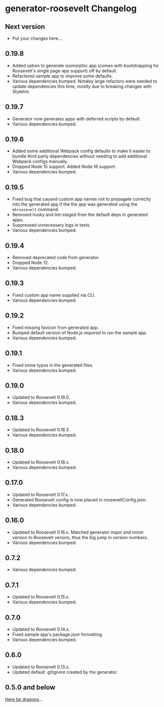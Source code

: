 # generator-roosevelt Changelog

## Next version

- Put your changes here...

## 0.19.8

- Added option to generate isomorphic app (comes with bootstrapping for Roosevelt's single page app support) off by default.
- Refactored sample app to improve some defaults.
- Various dependencies bumped. Notably large refactors were needed to update dependencies this time, mostly due to breaking changes with Stylelint.

## 0.19.7

- Generator now generates apps with deferred scripts by default.
- Various dependencies bumped.

## 0.19.6

- Added some additional Webpack config defaults to make it easier to bundle third party dependencies without needing to add additional Webpack configs manually.
- Dropped Node 15 support. Added Node 16 support.
- Various dependencies bumped.

## 0.19.5

- Fixed bug that caused custom app names not to propagate correctly into the generated app if the the app was generated using the `mkroosevelt` command.
- Removed husky and lint-staged from the default deps in generated apps.
- Suppressed unnecessary logs in tests.
- Various dependencies bumped.

## 0.19.4

- Removed deprecated code from generator.
- Dropped Node 12.
- Various dependencies bumped.

## 0.19.3

- Fixed custom app name supplied via CLI.
- Various dependencies bumped.

## 0.19.2

- Fixed missing favicon from generated app.
- Bumped default version of Node.js required to run the sample app.
- Various dependencies bumped.

## 0.19.1

- Fixed some typos in the generated files.
- Various dependencies bumped.

## 0.19.0

- Updated to Roosevelt 0.19.0.
- Various dependencies bumped.

## 0.18.3

- Updated to Roosevelt 0.18.3.
- Various dependencies bumped.

## 0.18.0

- Updated to Roosevelt 0.18.x.
- Various dependencies bumped.

## 0.17.0

- Updated to Roosevelt 0.17.x.
- Generated Roosevelt config is now placed in rooseveltConfig.json.
- Various dependencies bumped.

## 0.16.0

- Updated to Roosevelt 0.16.x. Matched generator major and minor version to Roosevelt version, thus the big jump in version numbers.
- Various dependencies bumped.

## 0.7.2

- Various dependencies bumped.

## 0.7.1

- Updated to Roosevelt 0.15.x.
- Various dependencies bumped.

## 0.7.0

- Updated to Roosevelt 0.14.x.
- Fixed sample app's package.json formatting.
- Various dependencies bumped.

## 0.6.0

- Updated to Roosevelt 0.13.x.
- Updated default .gitignore created by the generator.

## 0.5.0 and below

[Here be dragons](https://en.wikipedia.org/wiki/Here_be_dragons)...
